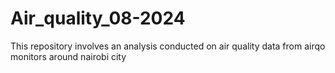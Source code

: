 # Air_quality_08-2024
This repository involves an analysis conducted on air quality data from airqo monitors around nairobi city
